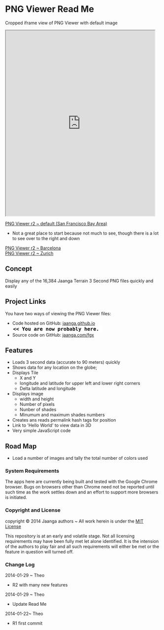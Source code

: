 PNG Viewer Read Me
==================

Cropped iframe view of PNG Viewer with default image
<iframe src=http://jaanga.github.io/terrain-viewer/png-viewer/r2/png-viewer-r2.html width=96% height=600px >
visible here: http://jaanga.github.io/terrain-viewer/png-viewer/ </iframe>

[PNG Viewer r2 ~ default (San Francisco Bay Area)]( http://jaanga.github.io/terrain-viewer/png-viewer/r2/png-viewer-r2.html )   
- Not a great place to start because not much to see, though there is a lot to see over to the right and down  

[PNG Viewer r2 ~ Barcelona]( http://jaanga.github.io/terrain-viewer/png-viewer/r2/png-viewer-r2.html#64#47 )  
[PNG Viewer r2 ~ Zurich]( http://jaanga.github.io/terrain-viewer/png-viewer/r2/png-viewer-r2.html#67#44 )  

## Concept

Display any of the 16,384 Jaanga Terrain 3 Second PNG files quickly and easily

## Project Links

You have two ways of viewing the PNG Viewer files:

* Code hosted on GitHub: [jaanga.github.io]( http://jaanga.github.io/terrain-viewer/png-viewer/ "view the files as apps." ) <input value="<< You are now probably here." size=28 style="font:bold 12pt monospace;border-width:0;" >  
* Source code on GitHub: [jaanga.com/fgx]( https://github.com/jaanga/terrain-viewer/tree/gh-pages/png-viewer/ "View the files as source code." ) <scan style=display:none ><< You are now probably here.</scan>


## Features

- Loads 3 second data (accurate to 90 meters) quickly
- Shows data for any location on the globe;
- Displays Tile 
	- X and Y
	- longitude and latitude for upper left and lower right corners
	- Delta latitude and longitude
- Displays image
	- width and height
	- Number of pixels
	- Nunber of shades
	- Minumum and maximum shades numbers
- Creates ans reads permalink hash tags for position
- Link to 'Hello World' to view data in 3D
- Very simple JavaScript code

## Road Map

* Load a number of images and tally the total number of colors used

### System Requirements

The apps here are currently being built and tested with the Google Chrome browser. 
Bugs on browsers other than Chrome need not be reported until such time as the work settles down and an effort to support more browsers is initiated.


### Copyright and License
copyright &copy; 2014 Jaanga authors ~ All work herein is under the [MIT License](http://jaanga.github.io/libs/jaanga-copyright-and-mit-license.md)

This repository is at an early and volatile stage. Not all licensing requirements may have been fully met let alone identified. It is the intension of the authors to play fair and all such requirements will either be met or the feature in question will turned off.

### Change Log

2014-01-29 ~ Theo

* R2 with many new features


2014-01-29 ~ Theo

* Update Read Me


2014-01-22~ Theo

* R1 first commit